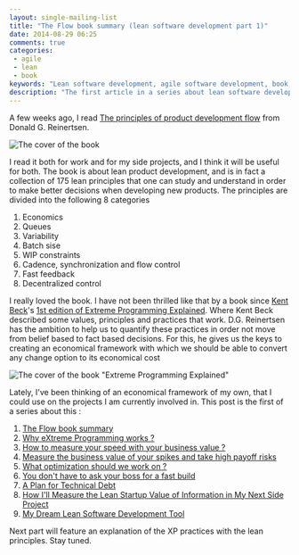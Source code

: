 ```yaml
---
layout: single-mailing-list
title: "The Flow book summary (lean software development part 1)"
date: 2014-08-29 06:25
comments: true
categories:
 - agile
 - lean
 - book
keywords: "Lean software development, agile software development, book, Flow book"
description: "The first article in a series about lean software development, it is a summary about the book 'The principles of product development flow', by [Donald G. Reinertsen](http://reinertsenassociates.com/)."
---
```

A few weeks ago, I read [The principles of product development flow](http://www.amazon.com/The-Principles-Product-Development-Flow/dp/1935401009) from Donald G. Reinertsen.

![The cover of the book]({{site.url}}{{site.baseurl}}/imgs/2014-08-29-the-flow-book-summary-lean-software-development_part_1/flow_book_cover.jpg)

I read it both for work and for my side projects, and I think it will be useful for both. The book is about lean product development, and is in fact a collection of 175 lean principles that one can study and understand in order to make better decisions when developing new products. The principles are divided into the following 8 categories

1. Economics
2. Queues
3. Variability
4. Batch sise
5. WIP constraints
6. Cadence, synchronization and flow control
7. Fast feedback
8. Decentralized control

I really loved the book. I have not been thrilled like that by a book since [Kent Beck](http://www.threeriversinstitute.org/)'s [1st edition of Extreme Programming Explained](http://www.amazon.com/Extreme-Programming-Explained-Embrace-Change/dp/0201616416). Where Kent Beck described some values, principles and practices that work. D.G. Reinertsen has the ambition to help us to quantify these practices in order not move from belief based to fact based decisions. For this, he gives us the keys to creating an economical framework with which we should be able to convert any change option to its economical cost

![The cover of the book "Extreme Programming Explained"]({{site.url}}{{site.baseurl}}/imgs/2014-08-29-the-flow-book-summary-lean-software-development_part_1/xp_book_cover.jpg)

Lately, I've been thinking of an economical framework of my own, that I could use on the projects I am currently involved in. This post is the first of a series about this :

1. [The Flow book summary](/the-flow-book-summary-lean-software-development_part_1)
2. [Why eXtreme Programming works ?](/why-extreme-programming-works-lean-software-development-part-2/)
3. [How to measure your speed with your business value ?](/how-to-measure-your-speed-with-your-business-value-lean-software-development-part-3/)
4. [Measure the business value of your spikes and take high payoff risks](/measure-the-business-value-of-your-spikes-and-take-high-payoff-risks-lean-software-development-part-4/)
5. [What optimization should we work on ?](/what-optimization-should-we-work-on-lean-software-development-part-5/)
6. [You don't have to ask your boss for a fast build](/you-dont-have-to-ask-your-boss-for-a-fast-build-lean-software-development-part-6/)
7. [A Plan for Technical Debt](/a-plan-for-technical-debt-lean-software-development-part-7/)
8. [How I'll Measure the Lean Startup Value of Information in My Next Side Project](/how-ill-measure-the-lean-startup-value-of-information-in-my-next-side-project-lean-software-development-part-8/)
9. [My Dream Lean Software Development Tool](/my-dream-lean-software-development-tool-lean-software-development-part-9/)

Next part will feature an explanation of the XP practices with the lean principles. Stay tuned.
